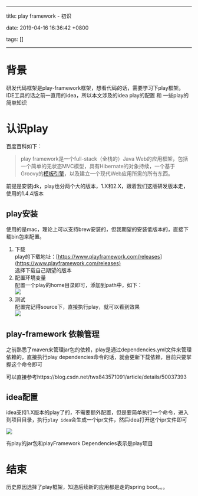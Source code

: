 
---

title: play framework - 初识

date: 2019-04-16 16:36:42 +0800

tags: []

---
<a name="8e1b944f"></a>
# 背景

研发代码框架是play-framework框架，想看代码的话，需要学习下play框架。IDE工具的话之前一直用的idea，所以本文涉及的idea play的配置 和 一些play的简单知识

<a name="3fb2f32d"></a>
# 认识play

百度百科如下：

> play framework是一个full-stack（全栈的）Java Web的应用框架，包括一个简单的无状态MVC模型，具有Hibernate的对象持续，一个基于Groovy的[模板引擎](https://baike.baidu.com/item/%E6%A8%A1%E6%9D%BF%E5%BC%95%E6%93%8E/907667)，以及建立一个现代Web应用所需的所有东西。


前提是安装jdk，play也分两个大的版本，1.X和2.X，跟着我们这版研发版本走，使用的1.4.4版本

<a name="dbabf722"></a>
## play安装

使用的是mac，理论上可以支持brew安装的，但我期望的安装低版本的，直接下载bin包来配置。

1. 下载
<br />play的下载地址：[https://www.playframework.com/releases](https://www.playframework.com/releases)
<br />选择下载自己期望的版本
2. 配置环境变量
<br />配置一个play的home目录即可，添加到path中，如下：<br />
![](https://img2018.cnblogs.com/blog/411616/201812/411616-20181215172752409-994205794.png#align=left&display=inline&height=146&originHeight=218&originWidth=1076&status=done&width=720)
3. 测试
<br />配置完记得source下，直接执行play，就可以看到效果<br />
![](https://img2018.cnblogs.com/blog/411616/201812/411616-20181215172807313-1837231567.png#align=left&display=inline&height=411&originHeight=562&originWidth=984&status=done&width=720)

<a name="a4e6c251"></a>
## play-framework 依赖管理

之前熟悉了maven来管理jar包的依赖，play是通过dependencies.yml文件来管理依赖的，直接执行play dependencies命令的话，就会更新下载依赖，目前只要掌握这个命令即可

可以直接参考https://blog.csdn.net/twx843571091/article/details/50037393

<a name="4929ab60"></a>
## idea配置

idea支持1.X版本的play了的，不需要额外配置，但是要简单执行一个命令，进入到项目目录，执行`play idea`会生成一个ipr文件，然后idea打开这个ipr文件即可

![](https://img2018.cnblogs.com/blog/411616/201812/411616-20181215172820837-378201831.png#align=left&display=inline&height=434&originHeight=520&originWidth=894&status=done&width=746)

有play的jar包和playFramework Dependencies表示是play项目

<a name="12f1d7ef"></a>
# 结束
历史原因选择了play框架，知道后续新的应用都是走的spring boot。。。

